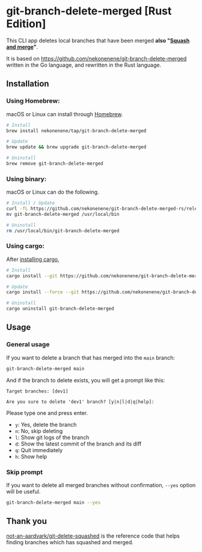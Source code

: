 # git-branch-delete-merged [Rust Edition]

This CLI app deletes local branches that have been merged **also "[Squash and merge](https://docs.github.com/en/pull-requests/collaborating-with-pull-requests/incorporating-changes-from-a-pull-request/about-pull-request-merges#squash-and-merge-your-commits)"**.

It is based on https://github.com/nekonenene/git-branch-delete-merged written in the Go language, and rewritten in the Rust language.


## Installation

### Using Homebrew:

macOS or Linux can install through [Homebrew](https://brew.sh).

```sh
# Install
brew install nekonenene/tap/git-branch-delete-merged

# Update
brew update && brew upgrade git-branch-delete-merged

# Uninstall
brew remove git-branch-delete-merged
```

### Using binary:

macOS or Linux can do the following.

```sh
# Install / Update
curl -fL https://github.com/nekonenene/git-branch-delete-merged-rs/releases/latest/download/git-branch-delete-merged_$(uname -s)_$(uname -m) -o git-branch-delete-merged && chmod +x git-branch-delete-merged
mv git-branch-delete-merged /usr/local/bin

# Uninstall
rm /usr/local/bin/git-branch-delete-merged
```

### Using cargo:

After [installing cargo](https://doc.rust-lang.org/cargo/getting-started/installation.html),

```sh
# Install
cargo install --git https://github.com/nekonenene/git-branch-delete-merged-rs

# Update
cargo install --force --git https://github.com/nekonenene/git-branch-delete-merged-rs

# Uninstall
cargo uninstall git-branch-delete-merged
```


## Usage

### General usage

If you want to delete a branch that has merged into the `main` branch:

```sh
git-branch-delete-merged main
```

And if the branch to delete exists, you will get a prompt like this:

```
Target branches: [dev1]

Are you sure to delete 'dev1' branch? [y|n|l|d|q|help]:
```

Please type one and press enter.

* `y`: Yes, delete the branch
* `n`: No, skip deleting
* `l`: Show git logs of the branch
* `d`: Show the latest commit of the branch and its diff
* `q`: Quit immediately
* `h`: Show help

### Skip prompt

If you want to delete all merged branches without confirmation, `--yes` option will be useful.

```sh
git-branch-delete-merged main --yes
```


## Thank you

[not-an-aardvark/git-delete-squashed](https://github.com/not-an-aardvark/git-delete-squashed) is the reference code that helps finding branches which has squashed and merged.
